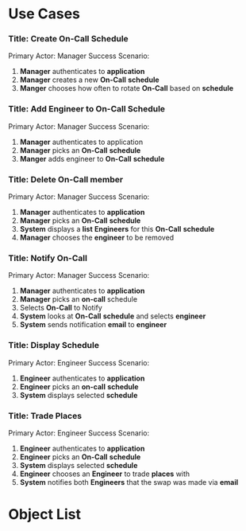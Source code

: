 # Use Cases

### Title: Create On-Call Schedule
Primary Actor: Manager
Success Scenario:
1. **Manager** authenticates to **application**
1. **Manager** creates a new **On-Call** **schedule**
1. **Manger** chooses how often to rotate **On-Call** based on **schedule**

### Title: Add Engineer to On-Call Schedule
Primary Actor: Manager
Success Scenario:
1. **Manager** authenticates to application
10. **Manager** picks an **On-Call** **schedule** 
11. **Manger** adds engineer to **On-Call** **schedule**

### Title: Delete On-Call member
Primary Actor: Manager
Success Scenario:
1. **Manager** authenticates to **application**
10. **Manager** picks an **On-Call** **schedule**
13. **System** displays a **list** **Engineers** for this **On-Call** **schedule**
14. **Manager** chooses the **engineer** to be removed

### Title: Notify On-Call
Primary Actor: Manager
Success Scenario:
1. **Manager** authenticates to **application**
2. **Manager** picks an **on-call** schedule
3. Selects **On-Call** to Notify
4. **System** looks at **On-Call** **schedule** and selects **engineer**
5. **System** sends notification **email** to **engineer**

### Title: Display Schedule
Primary Actor: Engineer
Success Scenario:
1. **Engineer** authenticates to **application**
2. **Engineer** picks an **on-call** **schedule**
3. **System** displays selected **schedule**

### Title: Trade Places
Primary Actor: Engineer
Success Scenario:
1. **Engineer** authenticates to **application**
2. **Engineer** picks an **On-Call** **schedule**
3. **System** displays selected **schedule**
4. **Engineer** chooses an **Engineer** to trade **places** with
5. **System** notifies both **Engineers** that the swap was made via **email**

# Object List
  
<!--stackedit_data:
eyJoaXN0b3J5IjpbNTk4ODQyOTAwLC0xNTY4ODI2MTY2LDExOT
MwNzI3NF19
-->